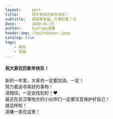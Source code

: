 ```yaml
---
layout:     post
title:      祝大家农历新年快乐！
subtitle:   祝阖家幸福，万事如意！😊
date:       2020-01-25
author:     Cyorage凌曦
header-img: /img/newyear.jpeg
catalog: true
tags:
    - 新年
    - 祝福
---
```


#### 祝大家农历新年快乐！  
新的一年里，大家也一定要加油，一定！  
努力着追寻美好的事物！  
请相信，一定会找到的！❤  
最近在武汉等地方的小伙伴们一定要注意保护好自己！  
就这样啦！  
凌曦一直在这里！

